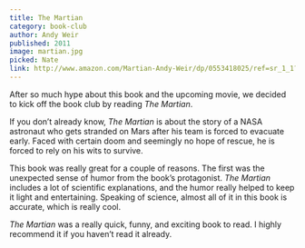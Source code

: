 ```yaml
---
title: The Martian
category: book-club
author: Andy Weir
published: 2011
image: martian.jpg
picked: Nate
link: http://www.amazon.com/Martian-Andy-Weir/dp/0553418025/ref=sr_1_1?ie=UTF8&qid=1442341662&sr=8-1&keywords=the+martian
---
```


After so much hype about this book and the upcoming movie, we decided to kick off the book club by reading *The Martian*.

If you don’t already know, *The Martian* is about the story of a NASA astronaut who gets stranded on Mars after his team is forced to evacuate early. Faced with certain doom and seemingly no hope of rescue, he is forced to rely on his wits to survive. 

This book was really great for a couple of reasons. The first was the unexpected sense of humor from the book’s protagonist. *The Martian* includes a lot of scientific explanations, and the humor really helped to keep it light and entertaining. Speaking of science, almost all of it in this book is accurate, which is really cool.

*The Martian* was a really quick, funny, and exciting book to read. I highly recommend it if you haven’t read it already. 